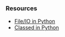 ### Resources
* <a href="https://www.programiz.com/python-programming/file-operation">File/IO in Python</a>
* <a href="https://docs.python.org/3/tutorial/classes.html">Classed in Python</a>